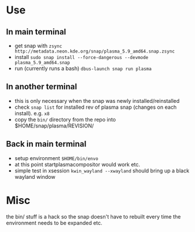 # Use

## In main terminal

- get snap with `zsync http://metadata.neon.kde.org/snap/plasma_5.9_amd64.snap.zsync`
- install `sudo snap install --force-dangerous --devmode plasma_5.9_amd64.snap`
- run (currently runs a bash) `dbus-launch snap run plasma`

## In another terminal

- this is only necessary when the snap was newly installed/reinstalled
- check `snap list` for installed rev of plasma snap (changes on each install). e.g. `x8`
- copy the `bin/` directory from the repo into $HOME/snap/plasma/REVISION/

## Back in main terminal

- setup environment `$HOME/bin/envo`
- at this point startplasmacompositor would work etc.
- simple test in xsession `kwin_wayland --xwayland` should bring up a black wayland window

# Misc

the bin/ stuff is a hack so the snap doesn't have to rebuilt every time the environment needs to be expanded etc.
